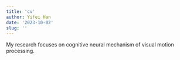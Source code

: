 ```yaml
---
title: 'cv'
author: Yifei Han
date: '2023-10-02'
slug: ''
---
```

My research focuses on cognitive neural mechanism of visual motion processing.